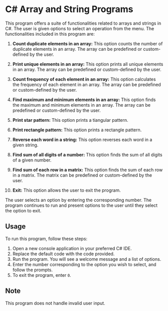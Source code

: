 # C# Array and String Programs

This program offers a suite of functionalities related to arrays and strings in C#. The user is given options to select an operation from the menu. The functionalities included in this program are:

1. **Count duplicate elements in an array:** This option counts the number of duplicate elements in an array. The array can be predefined or custom-defined by the user.

2. **Print unique elements in an array:** This option prints all unique elements in an array. The array can be predefined or custom-defined by the user.

3. **Count frequency of each element in an array:** This option calculates the frequency of each element in an array. The array can be predefined or custom-defined by the user.

4. **Find maximum and minimum elements in an array:** This option finds the maximum and minimum elements in an array. The array can be predefined or custom-defined by the user.

5. **Print star pattern:** This option prints a tiangular pattern.

6. **Print rectangle pattern:** This option prints a rectangle pattern.

7. **Reverse each word in a string:** This option reverses each word in a given string.

8. **Find sum of all digits of a number:** This option finds the sum of all digits of a given number.

9. **Find sum of each row in a matrix:** This option finds the sum of each row in a matrix. The matrix can be predefined or custom-defined by the user.

0. **Exit:** This option allows the user to exit the program.

The user selects an option by entering the corresponding number.
The program continues to run and present options to the user until they select the option to exit.

## Usage

To run this program, follow these steps:

1. Open a new console application in your preferred C# IDE.
2. Replace the default code with the code provided.
3. Run the program. You will see a welcome message and a list of options.
4. Enter the number corresponding to the option you wish to select, and follow the prompts.
5. To exit the program, enter `0`.

## Note

This program does not handle invalid user input.